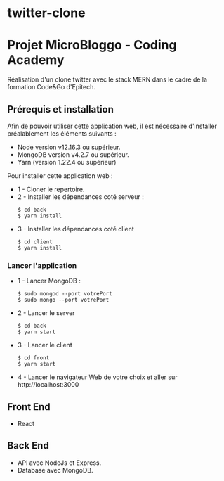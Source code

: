 # twitter-clone

# Projet MicroBloggo - Coding Academy

Réalisation d'un clone twitter avec le stack MERN dans le cadre de la formation Code&Go d'Epitech.

## Prérequis et installation

Afin de pouvoir utiliser cette application web, il est nécessaire d'installer préalablement les éléments suivants :
* Node version v12.16.3 ou supérieur.
* MongoDB version v4.2.7 ou supérieur.
* Yarn (version 1.22.4 ou supérieur) 

Pour installer cette application web : 

* 1 - Cloner le repertoire.
* 2 - Installer les dépendances coté serveur :
    ```
    $ cd back
    $ yarn install
    ```
* 3 - Installer les dépendances coté client
    ```
    $ cd client
    $ yarn install
    ```

### Lancer l'application

* 1 - Lancer MongoDB :
    ```
    $ sudo mongod --port votrePort
    $ sudo mongo --port votrePort
    ```
* 2 - Lancer le server
    ```
    $ cd back
    $ yarn start 
    ```
* 3 - Lancer le client
    ```
    $ cd front
    $ yarn start
    ```
* 4 - Lancer le navigateur Web de votre choix et aller sur http://localhost:3000

## Front End

* React

## Back End

* API avec NodeJs et Express.
* Database avec MongoDB.